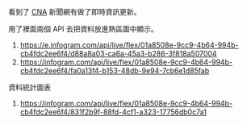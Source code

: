 看到了 [CNA][cna] 新聞網有做了即時資訊更新。

用了裡面兩個 API 去把資料放進熱區圖中顯示。

1. https://e.infogram.com/api/live/flex/01a8508e-9cc9-4b64-994b-cb4fdc2ee6f4/d88a8a03-ca6a-45a3-b286-3f818a507004
2. https://infogram.com/api/live/flex/01a8508e-9cc9-4b64-994b-cb4fdc2ee6f4/fa0a13f4-b153-48db-9e94-7cb6e1d85fab

資料統計圖表

1. https://infogram.com/api/live/flex/01a8508e-9cc9-4b64-994b-cb4fdc2ee6f4/831f2b9f-88fd-4cf1-a323-17756db0c7a1

[cna]: https://www.cna.com.tw/news/firstnews/202001305007.aspx
